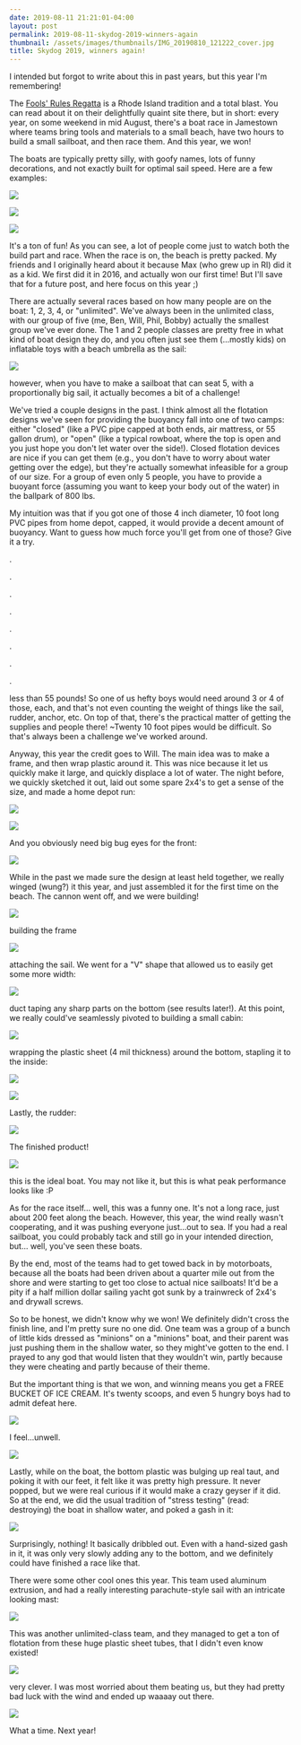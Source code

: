 ```yaml
---
date: 2019-08-11 21:21:01-04:00
layout: post
permalink: 2019-08-11-skydog-2019-winners-again
thumbnail: /assets/images/thumbnails/IMG_20190810_121222_cover.jpg
title: Skydog 2019, winners again!
---
```


I intended but forgot to write about this in past years, but this year I'm remembering!

The [Fools' Rules Regatta](http://www.jyc.org/FoolsRules/ThisYearsFoolsRules.htm) is a Rhode Island tradition and a total blast. You can read about it on their delightfully quaint site there, but in short: every year, on some weekend in mid August, there's a boat race in Jamestown where teams bring tools and materials to a small beach, have two hours to build a small sailboat, and then race them. And this year, we won!

The boats are typically pretty silly, with goofy names, lots of funny decorations, and not exactly built for optimal sail speed. Here are a few examples:

![](/assets/images/IMG_20190810_110513-768x1024.jpg)

![](/assets/images/IMG_20190810_100223-768x1024.jpg)

![](/assets/images/IMG_20190810_100216-768x1024.jpg)

It's a ton of fun! As you can see, a lot of people come just to watch both the build part and race. When the race is on, the beach is pretty packed. My friends and I originally heard about it because Max (who grew up in RI) did it as a kid. We first did it in 2016, and actually won our first time! But I'll save that for a future post, and here focus on this year ;)

There are actually several races based on how many people are on the boat: 1, 2, 3, 4, or "unlimited". We've always been in the unlimited class, with our group of five (me, Ben, Will, Phil, Bobby) actually the smallest group we've ever done. The 1 and 2 people classes are pretty free in what kind of boat design they do, and you often just see them (...mostly kids) on inflatable toys with a beach umbrella as the sail:

![](/assets/images/floaty.jpg)

however, when you have to make a sailboat that can seat 5, with a proportionally big sail, it actually becomes a bit of a challenge!

We've tried a couple designs in the past. I think almost all the flotation designs we've seen for providing the buoyancy fall into one of two camps: either "closed" (like a PVC pipe capped at both ends, air mattress, or 55 gallon drum), or "open" (like a typical rowboat, where the top is open and you just hope you don't let water over the side!). Closed flotation devices are nice if you can get them (e.g., you don't have to worry about water getting over the edge), but they're actually somewhat infeasible for a group of our size. For a group of even only 5 people, you have to provide a buoyant force (assuming you want to keep your body out of the water) in the ballpark of 800 lbs.

My intuition was that if you got one of those 4 inch diameter, 10 foot long PVC pipes from home depot, capped, it would provide a decent amount of buoyancy. Want to guess how much force you'll get from one of those? Give it a try.

.

.

.

.

.

.

.

.

less than 55 pounds! So one of us hefty boys would need around 3 or 4 of those, each, and that's not even counting the weight of things like the sail, rudder, anchor, etc. On top of that, there's the practical matter of getting the supplies and people there! ~Twenty 10 foot pipes would be difficult. So that's always been a challenge we've worked around.

Anyway, this year the credit goes to Will. The main idea was to make a frame, and then wrap plastic around it. This was nice because it let us quickly make it large, and quickly displace a lot of water. The night before, we quickly sketched it out, laid out some spare 2x4's to get a sense of the size, and made a home depot run:

![](/assets/images/IMG_20190809_205224-768x1024.jpg)

![](/assets/images/IMG_20190809_205217-1024x768.jpg)

And you obviously need big bug eyes for the front:

![](/assets/images/IMG_20190809_222811-1024x768.jpg)

While in the past we made sure the design at least held together, we really winged (wung?) it this year, and just assembled it for the first time on the beach. The cannon went off, and we were building!

![](/assets/images/IMG_20190810_091543-1024x768.jpg)

building the frame

![](/assets/images/IMG_20190810_094313-768x1024.jpg)

attaching the sail. We went for a "V" shape that allowed us to easily get some more width:

![](/assets/images/IMG_20190810_095803-1024x768.jpg)

duct taping any sharp parts on the bottom (see results later!). At this point, we really could've seamlessly pivoted to building a small cabin:

![](/assets/images/IMG_20190810_100442-768x1024.jpg)

wrapping the plastic sheet (4 mil thickness) around the bottom, stapling it to the inside:

![](/assets/images/IMG_20190810_102401-768x1024.jpg)

![](/assets/images/IMG_20190810_102408-768x1024.jpg)

Lastly, the rudder:

![](/assets/images/IMG_20190810_105652-768x1024.jpg)

The finished product!

![](/assets/images/IMG_20190810_105127-1024x768.jpg)

this is the ideal boat. You may not like it, but this is what peak performance looks like :P

As for the race itself... well, this was a funny one. It's not a long race, just about 200 feet along the beach. However, this year, the wind really wasn't cooperating, and it was pushing everyone just...out to sea. If you had a real sailboat, you could probably tack and still go in your intended direction, but... well, you've seen these boats.

By the end, most of the teams had to get towed back in by motorboats, because all the boats had been driven about a quarter mile out from the shore and were starting to get too close to actual nice sailboats! It'd be a pity if a half million dollar sailing yacht got sunk by a trainwreck of 2x4's and drywall screws.

So to be honest, we didn't know why we won! We definitely didn't cross the finish line, and I'm pretty sure no one did. One team was a group of a bunch of little kids dressed as "minions" on a "minions" boat, and their parent was just pushing them in the shallow water, so they might've gotten to the end. I prayed to any god that would listen that they wouldn't win, partly because they were cheating and partly because of their theme.

But the important thing is that we won, and winning means you get a FREE BUCKET OF ICE CREAM. It's twenty scoops, and even 5 hungry boys had to admit defeat here.

![](/assets/images/IMG_20190810_140749-1024x768.jpg)

I feel...unwell.

![](/assets/images/IMG_20190810_141351-768x1024.jpg)

Lastly, while on the boat, the bottom plastic was bulging up real taut, and poking it with our feet, it felt like it was pretty high pressure. It never popped, but we were real curious if it would make a crazy geyser if it did. So at the end, we did the usual tradition of "stress testing" (read: destroying) the boat in shallow water, and poked a gash in it:

![](/assets/images/IMG_20190810_121305-1024x768.jpg)

Surprisingly, nothing! It basically dribbled out. Even with a hand-sized gash in it, it was only very slowly adding any to the bottom, and we definitely could have finished a race like that.

There were some other cool ones this year. This team used aluminum extrusion, and had a really interesting parachute-style sail with an intricate looking mast:

![](/assets/images/IMG_20190810_111041-768x1024.jpg)

This was another unlimited-class team, and they managed to get a ton of flotation from these huge plastic sheet tubes, that I didn't even know existed!

![](/assets/images/IMG_20190810_100311-768x1024.jpg)

very clever. I was most worried about them beating us, but they had pretty bad luck with the wind and ended up waaaay out there.

![](/assets/images/IMG_20190810_121222-1024x768.jpg)

What a time. Next year!
